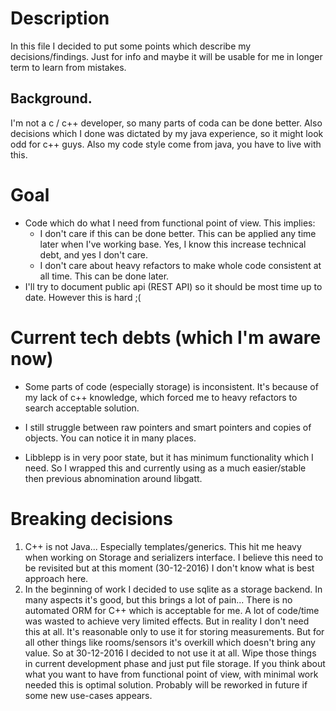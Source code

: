 # Description

In this file I decided to put some points which describe my decisions/findings. Just for info and maybe it will be usable for me in longer term to learn from mistakes.

## Background.

I'm not a c / c++ developer, so many parts of coda can be done better. Also decisions which I done was dictated by my java experience, so it might look odd for c++ guys. Also my code style come from java, you have to live with this.

# Goal

* Code which do what I need from functional point of view. This implies:
  * I don't care if this can be done better. This can be applied any time later when I've working base. Yes, I know this increase technical debt, and yes I don't care.
  * I don't care about heavy refactors to make whole code consistent at all time. This can be done later.
* I'll try to document public api (REST API) so it should be most time up to date. However this is hard ;(

# Current tech debts (which I'm aware now)

* Some parts of code (especially storage) is inconsistent. It's because of my lack of c++ knowledge, which forced me to heavy refactors to search acceptable solution.

* I still struggle between raw pointers and smart pointers and copies of objects. You can notice it in many places.

* Libblepp is in very poor state, but it has minimum functionality which I need. So I wrapped this and currently using as a much easier/stable then previous abnomination around libgatt.

# Breaking decisions

1. C++ is not Java... Especially templates/generics. This hit me heavy when working on Storage and serializers interface. I believe this need to be revisited but at this moment (30-12-2016) I don't know what is best approach here.
2. In the beginning of work I decided to use sqlite as a storage backend. In many aspects it's good, but this brings a lot of pain... There is no automated ORM for C++ which is acceptable for me. A lot of code/time was wasted to achieve very limited effects. But in reality I don't need this at all. It's reasonable only to use it for storing measurements. But for all other things like rooms/sensors it's overkill which doesn't bring any value. So at 30-12-2016 I decided to not use it at all. Wipe those things in current development phase and just put file storage. If you think about what you want to have from functional point of view, with minimal work needed this is optimal solution. Probably will be reworked in future if some new use-cases appears.
